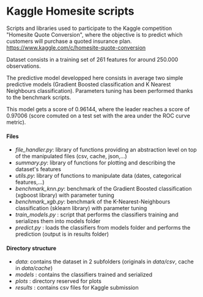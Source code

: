 # Kaggle Homesite scripts

Scripts and libraries used to participate to the Kaggle competition "Homesite Quote Conversion", where the objective is to predict which customers will purchase a quoted insurance plan.
https://www.kaggle.com/c/homesite-quote-conversion

Dataset consists in a training set of 261 features for around 250.000 observations.

The predictive model developped here consists in average two simple predictive models (Gradient Boosted classification and K Nearest Neighbours classification). Parameters tuning has been performed thanks to the benchmark scripts.

This model gets a score of 0.96144, where the leader reaches a score of 0.97006 (score comuted on a test set with the  area under the ROC curve metric).

#### Files

* _file_handler.py_: library of functions providing an abstraction level on top of the manipulated files (csv, cache, json,...)
* _summary.py_: library of functions for plotting and describing the dataset's features
* _utils.py_: library of functions to manipulate data (dates, categorical features,...)
* _benchmark_knn.py_: benchmark of the Gradient Boosted classification (xgboost library) with parameter tuning
* _benchmark_xgb.py_: benchmark of the K-Nearest-Neighbours classification (sklearn library) with parameter tuning
* _train_models.py_ : script that performs the classifiers training and serializes them into models folder
* _predict.py_ : loads the classifiers from models folder and performs the prediction (output is in results folder)

#### Directory structure

* _data_: contains the dataset in 2 subfolders (originals in _data/csv_, cache in _data/cache_)
* _models_ : contains the classifiers trained and serialized
* _plots_ : directory reserved for plots
* _results_ : contains csv files for Kaggle submission
